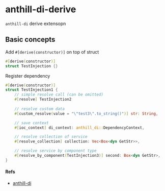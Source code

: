 # anthill-di-derive
```anthill-di``` derive extensopn

## Basic concepts

Add ```#[derive(constructor)]``` on top of struct

``` rust
#[derive(constructor)]
struct TestInjection {}
```

Register dependency

``` rust
#[derive(constructor)]
struct TestInjection1 {
    // simple resolve call (can be omitted)
    #[resolve] TestInjection2
    
    // resolve custom data
    #[custom_resolve(value = "\"test3\".to_string()")] str: String,

    // save context
    #[ioc_context] di_context: anthill_di::DependencyContext,

    // resolve collection of service
    #[resolve_collection] collection: Vec<Box<dyn GetStr>>,

    // resolve service by component type
    #[resolve_by_component(TestInjection3)] second: Box<dyn GetStr>,
}
```

#### Refs

* [anthill-di](https://github.com/Vidrochka/anthill-di)